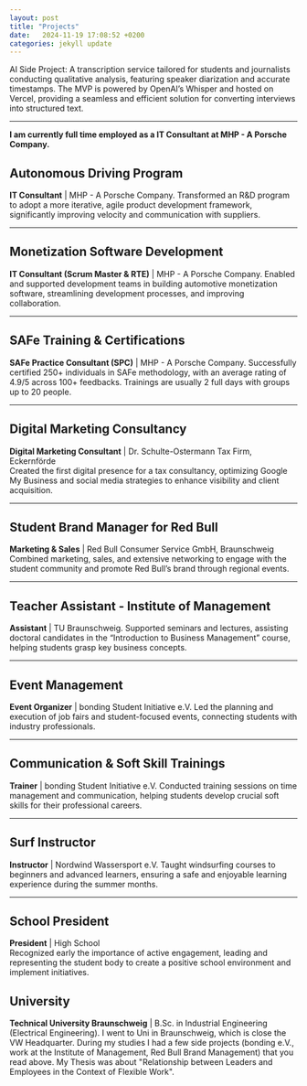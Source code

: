 ```yaml
---
layout: post
title: "Projects"
date:   2024-11-19 17:08:52 +0200
categories: jekyll update
---
```


AI Side Project: A transcription service tailored for students and journalists conducting qualitative analysis, featuring speaker diarization and accurate timestamps. The MVP is powered by OpenAI’s Whisper and hosted on Vercel, providing a seamless and efficient solution for converting interviews into structured text. 



---

**I am currently full time employed as a IT Consultant at MHP - A Porsche Company.**


## Autonomous Driving Program

**IT Consultant** | MHP - A Porsche Company.
Transformed an R&D program to adopt a more iterative, agile product development framework, significantly improving velocity and communication with suppliers.

---

## Monetization Software Development

**IT Consultant (Scrum Master & RTE)** | MHP - A Porsche Company. 
Enabled and supported development teams in building automotive monetization software, streamlining development processes, and improving collaboration.

---

## SAFe Training & Certifications

**SAFe Practice Consultant (SPC)** | MHP - A Porsche Company. 
Successfully certified 250+ individuals in SAFe methodology, with an average rating of 4.9/5 across 100+ feedbacks. Trainings are usually 2 full days with groups up to 20 people. 

---

## Digital Marketing Consultancy

**Digital Marketing Consultant** | Dr. Schulte-Ostermann Tax Firm, Eckernförde  
Created the first digital presence for a tax consultancy, optimizing Google My Business and social media strategies to enhance visibility and client acquisition.

---

## Student Brand Manager for Red Bull

**Marketing & Sales** | Red Bull Consumer Service GmbH, Braunschweig  
Combined marketing, sales, and extensive networking to engage with the student community and promote Red Bull’s brand through regional events.

---

## Teacher Assistant - Institute of Management

**Assistant** | TU Braunschweig. 
Supported seminars and lectures, assisting doctoral candidates in the “Introduction to Business Management” course, helping students grasp key business concepts.

---

## Event Management

**Event Organizer** | bonding Student Initiative e.V. 
Led the planning and execution of job fairs and student-focused events, connecting students with industry professionals.

---

## Communication & Soft Skill Trainings

**Trainer** | bonding Student Initiative e.V. 
Conducted training sessions on time management and communication, helping students develop crucial soft skills for their professional careers.

---

## Surf Instructor

**Instructor** | Nordwind Wassersport e.V.
Taught windsurfing courses to beginners and advanced learners, ensuring a safe and enjoyable learning experience during the summer months.

---

## School President

**President** | High School  
Recognized early the importance of active engagement, leading and representing the student body to create a positive school environment and implement initiatives.

[jekyll-docs]: https://jekyllrb.com/docs/home
[jekyll-gh]:   https://github.com/jekyll/jekyll
[jekyll-talk]: https://talk.jekyllrb.com/

## University

**Technical University Braunschweig** | B.Sc. in Industrial Engineering (Electrical Engineering).
I went to Uni in Braunschweig, which is close the VW Headquarter. During my studies I had a few side projects (bonding e.V., work at the Institute of Management, Red Bull Brand Management) that you read above. My Thesis was about "Relationship between Leaders and Employees in the Context of Flexible Work".